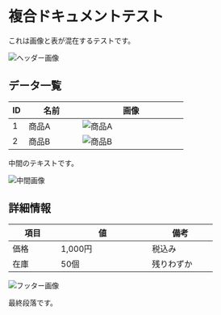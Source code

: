 # 複合ドキュメントテスト

これは画像と表が混在するテストです。

![ヘッダー画像](header.jpg)

## データ一覧

| ID | 名前　　　 | 画像　　　　　　　　　　 |
|----|----------|------------------------|
| 1  | 商品A　　　 | ![商品A](product_a.jpg) |
| 2  | 商品B　　　 | ![商品B](product_b.jpg)|

中間のテキストです。

![中間画像](middle.png)

## 詳細情報

| 項目　　　 | 値　　　　　　　　　 | 備考　　　　　 |
|----------|-------------------|--------------|
| 価格　　　 | 1,000円　　　　　　 | 税込み　　　　 |
| 在庫　　　 | 50個　　　　　　　　 | 残りわずか　　 |

![フッター画像](footer.gif)

最終段落です。